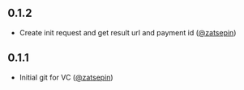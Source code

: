 0.1.2
-----
* Create init request and get result url and payment id ([@zatsepin](mailto:yu.zatsepin@sngb.ru))


0.1.1
-----
* Initial git for VC ([@zatsepin](mailto:yu.zatsepin@sngb.ru))
